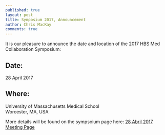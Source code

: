 ```yaml
---
published: true
layout: post
title: Symposium 2017, Announcement
author: Chris MacKay
comments: true
---
```

It is our pleasure to announce the date and location of the 2017 HBS Med Collaboration Symposium: 

## Date:

28 April 2017

## Where:

University of Massachusetts Medical School <br/>
Worcester, MA, USA

More details will be found on the sympsoium page here: [28 Abril 2017 Meeting Page](../../../documents/meetings/2017-04-28-batey-symposium/)

<!---
On behalf of the meeting organizers I wanted to thank everyone who took the time (and braved the snow!) to join us either in person or by the internet for a very productive and important meeting. The goal first and foremost of this meeting was to foster increased communication, and I think we have very much achieved that goal!

Below are a number of items I would like to bring to your attention:

### Next Steps

1. **Call for Volunteers!**
    We are working to solidify this collaborative effort, so we are asking for volunteers to help us draft two documents in the next 2 months:
    1.  a document describing the vision, mission, values, partners, and roles of this collaborative effort. This will be done in close collaboration with the Buen Samaritano. 
        - the page for this effort is [here](/projects/2015-mission-doc/).
    1. a proposal for the form that this collaboration will take going forward
          - the page for this effort is [here](/projects/2015-collaboration-structure-doc/)
    
    
    **Please email me if you are interested in being a part of these drafting discussions**: [crmackay@gmail.com](mailto:crmackay@gmail.com) (discussions will likely be conducted by email and teleconference).  
    - we plan to also incorporate critical input from our partners at the Buen Samaritano during this drafting process, and will not 'finalize' anything (in so much as we can finalize anything) without posting it here for consideration and comment.
      

1. Interested in being a part of the Pre-Conference Meeting in La Romana in March 2015?
    To start the ball rolling on a conference bringing together representatives from the many entities working in and around La Romana, a pre-conference meeting will be taking place in March 2015 in the Dominican Republic. If you are interested in being involved, please email Lawrence Loh at lawrence.c.loh@gmail.com

1. Symposium 2016...Kansas City?
    We are looking to have the next iteration of this meeting next year. Folks from Village Presbyterian Church just outside Kansas City will be investigating whether than can host next year. Keep an eye out for updates, and if you are interested in helping out just send me an email. 

### Things to Look Forward To:

Videos and presentations from the symposium will be posted on this website at [http://med.hbsgrupos.org/documents/meetings/2015-01-24-batey-symposium/](/documents/meetings/2015-01-24-batey-symposium/) over the next week for those who missed any of them, or for those who want to re-watch some of the sessions. As we move forward on our initiatives other resources will also be posted to this website as well.

If you have ideas about the website, what should be posted here or suggestions on how to make it better just let me know (any and all ideas are welcome!)
--->
